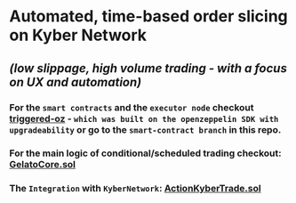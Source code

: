 
# Automated, time-based order slicing on Kyber Network
## *_(low slippage, high volume trading - with a focus on UX and automation)_*

### For the `smart contracts` and the `executor node` checkout [triggered-oz](https://github.com/gelatodigital/triggered-oz) - `which was built on the openzeppelin SDK with upgradeability`  or  go to the `smart-contract branch` in this repo.

### For the main logic of conditional/scheduled trading checkout: [GelatoCore.sol](https://github.com/gelatodigital/triggered-oz/blob/dev/contracts/GelatoCore.sol)

### The `Integration` with `KyberNetwork`: [ActionKyberTrade.sol](https://github.com/gelatodigital/triggered-oz/blob/dev/contracts/Triggers-Actions/Actions/kyber-actions/ActionKyberTrade.sol)
